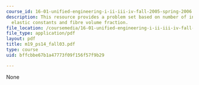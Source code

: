 ```yaml
---
course_id: 16-01-unified-engineering-i-ii-iii-iv-fall-2005-spring-2006
description: This resource provides a problem set based on number of independent engineering
  elastic constants and fibre volume fraction.
file_location: /coursemedia/16-01-unified-engineering-i-ii-iii-iv-fall-2005-spring-2006/bffcbbe67b1a47773f09f156f57f9b29_m19_ps14_fall03.pdf
file_type: application/pdf
layout: pdf
title: m19_ps14_fall03.pdf
type: course
uid: bffcbbe67b1a47773f09f156f57f9b29

---
```

None